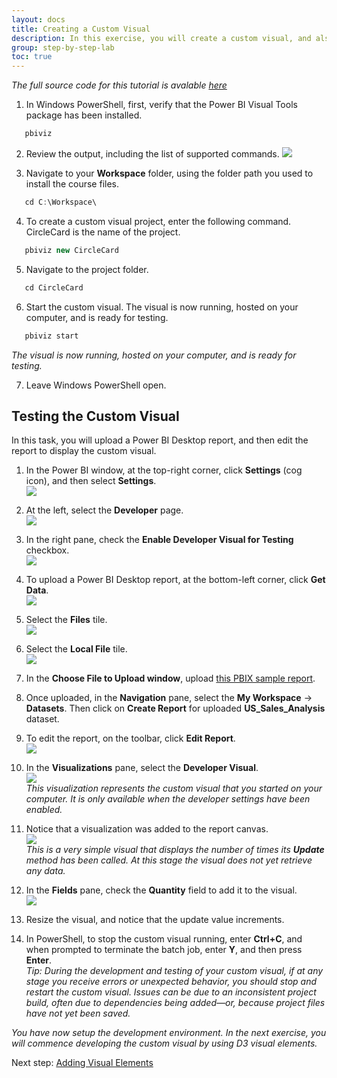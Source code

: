 ```yaml
---
layout: docs
title: Creating a Custom Visual
description: In this exercise, you will create a custom visual, and also setup the development environment in the Power BI service.
group: step-by-step-lab
toc: true
---
```


*The full source code for this tutorial is avalable [here](https://github.com/uve/circlecard)*

1. In Windows PowerShell, first, verify that the Power BI Visual Tools package has been installed.
```typescript
   pbiviz
```

2. Review the output, including the list of supported commands.
![](../images/pbiviz-output.png)

3. Navigate to your **Workspace** folder, using the folder path you used to install the course files.
```typescript
   cd C:\Workspace\
```

4. To create a custom visual project, enter the following command.
CircleCard is the name of the project.
```typescript
   pbiviz new CircleCard
```

5. Navigate to the project folder.
```typescript
   cd CircleCard
```

6. Start the custom visual.
The visual is now running, hosted on your computer, and is ready for testing.
```typescript
   pbiviz start
```
*The visual is now running, hosted on your computer, and is ready for testing.*

7. Leave Windows PowerShell open.

## Testing the Custom Visual
In this task, you will upload a Power BI Desktop report, and then edit the report to display the custom visual.

1. In the Power BI window, at the top-right corner, click **Settings** (cog icon), and then select **Settings**.  
![](../images/settings-option.png)

2. At the left, select the **Developer** page.  
![](../images/developer-option.png)

3. In the right pane, check the **Enable Developer Visual for Testing** checkbox.  
![](../images/enable-developer-visual.png)

4. To upload a Power BI Desktop report, at the bottom-left corner, click **Get Data**.  
![](../images/get-data.png)

5. Select the **Files** tile.  
![](../images/get-files.png)

6. Select the **Local File** tile.  
![](../images/local-file.png)

7. In the **Choose File to Upload window**, upload [this PBIX sample report](../images/US_Sales_Analysis.pbix).

8. Once uploaded, in the **Navigation** pane, select the **My Workspace** -> **Datasets**. Then click on **Create Report** for uploaded **US_Sales_Analysis** dataset.

9. To edit the report, on the toolbar, click **Edit Report**.  
![](../images/edit-report.png)

10. In the **Visualizations** pane, select the **Developer Visual**.  
![](../images/visualizations-pane.png)  
*This visualization represents the custom visual that you started on your computer. It is only available when the developer settings have been enabled.*

11. Notice that a visualization was added to the report canvas.  
![](../images/update-count.png)  
*This is a very simple visual that displays the number of times its **Update** method has been called. At this stage the visual does not yet retrieve any data.*

12. In the **Fields** pane, check the **Quantity** field to add it to the visual.  
![](../images/fields-pane.png)  

13. Resize the visual, and notice that the update value increments.

14. In PowerShell, to stop the custom visual running, enter **Ctrl+C**, and when prompted to terminate
the batch job, enter **Y**, and then press **Enter**.  
*Tip: During the development and testing of your custom visual, if at any stage you receive errors or unexpected behavior, you should stop and restart the custom visual. Issues can be due to an inconsistent project build, often due to dependencies being added—or, because project files have not yet been saved.*  

*You have now setup the development environment. In the next exercise, you will commence developing the custom visual by using D3 visual elements.*  

Next step: [Adding Visual Elements](../adding-visual-elements/)